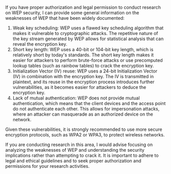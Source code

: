 If you have proper authorization and legal permission to conduct research on WEP security, I can provide some general information on the weaknesses of WEP that have been widely documented:

1.  Weak key scheduling: WEP uses a flawed key scheduling algorithm that makes it vulnerable to cryptographic attacks. The repetitive nature of the key stream generated by WEP allows for statistical analysis that can reveal the encryption key.
2.  Short key length: WEP uses a 40-bit or 104-bit key length, which is relatively short by today's standards. The short key length makes it easier for attackers to perform brute-force attacks or use precomputed lookup tables (such as rainbow tables) to crack the encryption key.
3.  Initialization Vector (IV) reuse: WEP uses a 24-bit Initialization Vector (IV) in combination with the encryption key. The IV is transmitted in plaintext, and its reuse in the encryption process introduces further vulnerabilities, as it becomes easier for attackers to deduce the encryption key.
4.  Lack of mutual authentication: WEP does not provide mutual authentication, which means that the client devices and the access point do not authenticate each other. This allows for impersonation attacks, where an attacker can masquerade as an authorized device on the network.

Given these vulnerabilities, it is strongly recommended to use more secure encryption protocols, such as WPA2 or WPA3, to protect wireless networks.

If you are conducting research in this area, I would advise focusing on analyzing the weaknesses of WEP and understanding the security implications rather than attempting to crack it. It is important to adhere to legal and ethical guidelines and to seek proper authorization and permissions for your research activities.